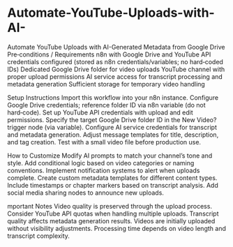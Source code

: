 # Automate-YouTube-Uploads-with-AI-
Automate YouTube Uploads with AI-Generated Metadata from Google Drive
Pre‑conditions / Requirements
n8n with Google Drive and YouTube API credentials configured (stored as n8n credentials/variables; no hard‑coded IDs)
Dedicated Google Drive folder for video uploads
YouTube channel with proper upload permissions
AI service access for transcript processing and metadata generation
Sufficient storage for temporary video handling


Setup Instructions
Import this workflow into your n8n instance.
Configure Google Drive credentials; reference folder ID via n8n variable (do not hard‑code).
Set up YouTube API credentials with upload and edit permissions.
Specify the target Google Drive folder ID in the New Video? trigger node (via variable).
Configure AI service credentials for transcript and metadata generation.
Adjust message templates for title, description, and tag creation.
Test with a small video file before production use.

How to Customize
Modify AI prompts to match your channel’s tone and style.
Add conditional logic based on video categories or naming conventions.
Implement notification systems to alert when uploads complete.
Create custom metadata templates for different content types.
Include timestamps or chapter markers based on transcript analysis.
Add social media sharing nodes to announce new uploads.

mportant Notes
Video quality is preserved through the upload process.
Consider YouTube API quotas when handling multiple uploads.
Transcript quality affects metadata generation results.
Videos are initially uploaded without visibility adjustments.
Processing time depends on video length and transcript complexity.
